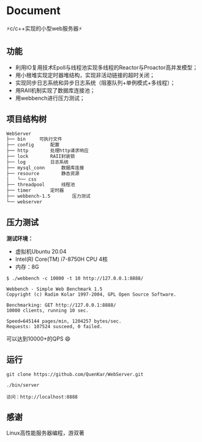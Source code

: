 # Document

:zap:c/c++实现的小型web服务器:zap:

## 功能

- 利用IO复用技术Epoll与线程池实现多线程的Reactor与Proactor高并发模型；
- 用小根堆实现定时器堆结构，实现非活动链接的超时关闭；
- 实现同步日志系统和异步日志系统（阻塞队列+单例模式+多线程）；
- 用RAII机制实现了数据库连接池；
- 用webbench进行压力测试；

## 项目结构树

```bash
WebServer
├── bin		可执行文件
├── config		配置
├── http		处理http请求响应
├── lock		RAII封装锁
├── log			日志系统
├── mysql_conn		数据库连接
├── resource		静态资源
│   └── css
├── threadpool		线程池
├── timer		定时器
├── webbench-1.5		压力测试
└── webserver		

```

## 压力测试

**测试环境：**

- 虚拟机Ubuntu 20.04
- lntel(R) Core(TM) i7-8750H CPU 4核
- 内存：8G

```
$ ./webbench -c 10000 -t 10 http://127.0.0.1:8888/

Webbench - Simple Web Benchmark 1.5
Copyright (c) Radim Kolar 1997-2004, GPL Open Source Software.

Benchmarking: GET http://127.0.0.1:8888/
10000 clients, running 10 sec.

Speed=645144 pages/min, 1204257 bytes/sec.
Requests: 107524 susceed, 0 failed.

```

可以达到10000+的QPS :smile:



## 运行

`git clone https://github.com/QuenKar/WebServer.git`

`./bin/server`

`访问：http://localhost:8888`

## 感谢

Linux高性能服务器编程，游双著